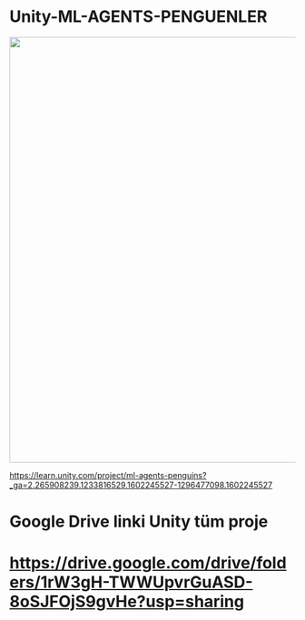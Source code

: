 # Unity-ML-AGENTS-PENGUENLER
<p align="center">
  <a href="https://github.com/Ugur0855/Unity-ML-AGENTS-PENGUENLER/blob/master/Ekran%20G%C3%B6r%C3%BCnt%C3%BCs%C3%BC%20(3).png">
    <img src="assets/img/hi.jpg" width="750px">
  </a>
</p>

https://learn.unity.com/project/ml-agents-penguins?_ga=2.265908239.1233816529.1602245527-1296477098.1602245527

# Google Drive linki Unity tüm proje
# https://drive.google.com/drive/folders/1rW3gH-TWWUpvrGuASD-8oSJFOjS9gvHe?usp=sharing
